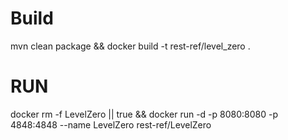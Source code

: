 # Build
mvn clean package && docker build -t rest-ref/level_zero .

# RUN

docker rm -f LevelZero || true && docker run -d -p 8080:8080 -p 4848:4848 --name LevelZero rest-ref/LevelZero 